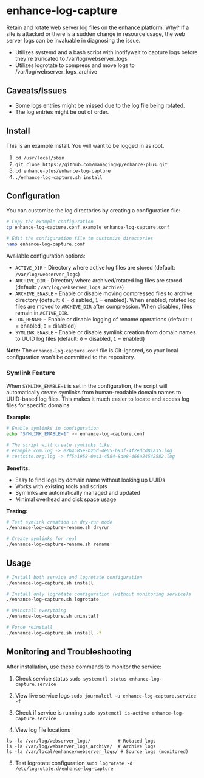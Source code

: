 # enhance-log-capture
Retain and rotate web server log files on the enhance platform. Why? If a site is attacked or there is a sudden change in resource usage, the web server logs can be invaluable in diagnosing the issue.

* Utilizes systemd and a bash script with inotifywait to capture logs before they're truncated to /var/log/webserver_logs
* Utilizes logrotate to compress and move logs to /var/log/webserver_logs_archive

## Caveats/Issues
* Some logs entries might be missed due to the log file being rotated.
* The log entries might be out of order.

## Install
This is an example install. You will want to be logged in as root.
1. `cd /usr/local/sbin`
2. `git clone https://github.com/managingwp/enhance-plus.git`
3. `cd enhance-plus/enhance-log-capture`
4. `./enhance-log-capture.sh install`

## Configuration
You can customize the log directories by creating a configuration file:

```bash
# Copy the example configuration
cp enhance-log-capture.conf.example enhance-log-capture.conf

# Edit the configuration file to customize directories
nano enhance-log-capture.conf
```

Available configuration options:
- `ACTIVE_DIR` - Directory where active log files are stored (default: `/var/log/webserver_logs`)
- `ARCHIVE_DIR` - Directory where archived/rotated log files are stored (default: `/var/log/webserver_logs_archive`)
- `ARCHIVE_ENABLE` - Enable or disable moving compressed files to archive directory (default: `0` = disabled, `1` = enabled). When enabled, rotated log files are moved to `ARCHIVE_DIR` after compression. When disabled, files remain in `ACTIVE_DIR`.
- `LOG_RENAME` - Enable or disable logging of rename operations (default: `1` = enabled, `0` = disabled)
- `SYMLINK_ENABLE` - Enable or disable symlink creation from domain names to UUID log files (default: `0` = disabled, `1` = enabled)

**Note:** The `enhance-log-capture.conf` file is Git-ignored, so your local configuration won't be committed to the repository.

### Symlink Feature
When `SYMLINK_ENABLE=1` is set in the configuration, the script will automatically create symlinks from human-readable domain names to UUID-based log files. This makes it much easier to locate and access log files for specific domains.

**Example:**
```bash
# Enable symlinks in configuration
echo "SYMLINK_ENABLE=1" >> enhance-log-capture.conf

# The script will create symlinks like:
# example.com.log -> e2b4585e-b25d-4e05-b93f-4f2edcd81a35.log
# testsite.org.log -> ff5a1958-0e43-4584-8de8-466a24542582.log
```

**Benefits:**
- Easy to find logs by domain name without looking up UUIDs
- Works with existing tools and scripts
- Symlinks are automatically managed and updated
- Minimal overhead and disk space usage

**Testing:**
```bash
# Test symlink creation in dry-run mode
./enhance-log-capture-rename.sh dryrun

# Create symlinks for real
./enhance-log-capture-rename.sh rename
```

## Usage
```bash
# Install both service and logrotate configuration
./enhance-log-capture.sh install

# Install only logrotate configuration (without monitoring service)s
./enhance-log-capture.sh logrotate

# Uninstall everything
./enhance-log-capture.sh uninstall

# Force reinstall
./enhance-log-capture.sh install -f
```

## Monitoring and Troubleshooting
After installation, use these commands to monitor the service:

1.  Check service status
```sudo systemctl status enhance-log-capture.service```

2. View live service logs
```sudo journalctl -u enhance-log-capture.service -f```

3. Check if service is running
```sudo systemctl is-active enhance-log-capture.service```

4. View log file locations
```
ls -la /var/log/webserver_logs/          # Rotated logs
ls -la /var/log/webserver_logs_archive/  # Archive logs
ls -la /var/local/enhance/webserver_logs/ # Source logs (monitored)
```

5. Test logrotate configuration
```sudo logrotate -d /etc/logrotate.d/enhance-log-capture```
